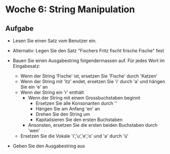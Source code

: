 Woche 6: String Manipulation
============================

Aufgabe
-------

* Lesen Sie einen Satz vom Benutzer ein.
* Alternativ: Legen Sie den Satz "Fischers Fritz fischt frische Fische" fest
* Bauen Sie einen Ausgabestring folgendermassen auf. Für jedes Wort im Eingabesatz:
    * Wenn der String 'Fische' ist, ersetzen Sie 'Fische' durch 'Katzen'
    * Wenn der String mit 'itz' endet, ersetzen Sie 'i' durch 'a' und hängen Sie ein 'e' an
    * Wenn der String ein 'r' enthält
      * Wenn der String mit einem Grossbuchstaben beginnt
        * Ersetzen Sie alle Konsonanten durch ''
        * Hängen Sie am Anfang 'en' an
        * Drehen Sie den String um
        * Kapitalisieren Sie den ersten Buchstaben
      * Ansonsten, ersetzen Sie die ersten beiden Buchstaben durch 'wen'
    * Ersetzen Sie die Vokale 'i','u','e','o' und 'a' durch 'ü'

* Geben Sie den Ausgabestring aus
